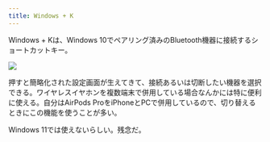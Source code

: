 ```yaml
---
title: Windows + K
---
```

Windows + Kは、Windows 10でペアリング済みのBluetooth機器に接続するショートカットキー。

![](https://lh4.googleusercontent.com/SkPh41I0jWj4_7-C_FyqdwSUAIwyBBU8tnHkd3Xoaoazdt5ljKcw3vEGtLUxW2xn0-lxKswZdyJ27nagzIK59amcudDP74Lsa6LnRGqFfKhOmKQmeW-IWlbhLrhM5s-P-5YdfOP0pPr6I1ZuQAjmO1eb06ZkWHmtFTlEE1a8wqoTzk3vjltKlLMki9Cq)

押すと簡略化された設定画面が生えてきて、接続あるいは切断したい機器を選択できる。ワイヤレスイヤホンを複数端末で併用している場合なんかには特に便利に使える。自分はAirPods ProをiPhoneとPCで併用しているので、切り替えるときにこの機能を使うことが多い。

Windows 11では使えないらしい。残念だ。
